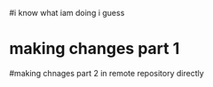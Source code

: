#i know what iam doing i guess
# making changes part 1
#making chnages part 2 in remote repository directly

